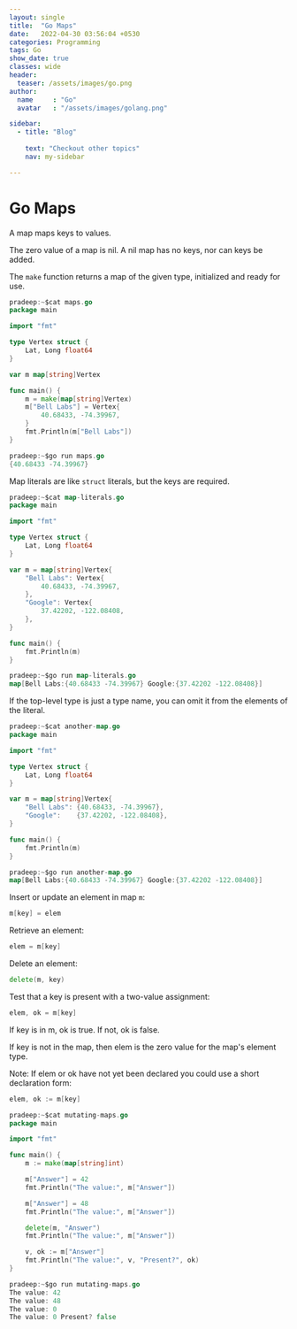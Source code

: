 ```yaml
---
layout: single
title:  "Go Maps"
date:   2022-04-30 03:56:04 +0530
categories: Programming
tags: Go
show_date: true
classes: wide
header:
  teaser: /assets/images/go.png
author:
  name     : "Go"
  avatar   : "/assets/images/golang.png"

sidebar:
  - title: "Blog"
   
    text: "Checkout other topics"
    nav: my-sidebar

---
```


# Go Maps
A map maps keys to values.

The zero value of a map is nil. A nil map has no keys, nor can keys be added.

The `make` function returns a map of the given type, initialized and ready for use.

```go
pradeep:~$cat maps.go 
package main

import "fmt"

type Vertex struct {
	Lat, Long float64
}

var m map[string]Vertex

func main() {
	m = make(map[string]Vertex)
	m["Bell Labs"] = Vertex{
		40.68433, -74.39967,
	}
	fmt.Println(m["Bell Labs"])
}
```

```go
pradeep:~$go run maps.go 
{40.68433 -74.39967}
```

Map literals are like `struct` literals, but the keys are required.

```go
pradeep:~$cat map-literals.go 
package main

import "fmt"

type Vertex struct {
	Lat, Long float64
}

var m = map[string]Vertex{
	"Bell Labs": Vertex{
		40.68433, -74.39967,
	},
	"Google": Vertex{
		37.42202, -122.08408,
	},
}

func main() {
	fmt.Println(m)
}
```

```go
pradeep:~$go run map-literals.go 
map[Bell Labs:{40.68433 -74.39967} Google:{37.42202 -122.08408}]
```

If the top-level type is just a type name, you can omit it from the elements of the literal.

```go
pradeep:~$cat another-map.go 
package main

import "fmt"

type Vertex struct {
	Lat, Long float64
}

var m = map[string]Vertex{
	"Bell Labs": {40.68433, -74.39967},
	"Google":    {37.42202, -122.08408},
}

func main() {
	fmt.Println(m)
}
```

```go
pradeep:~$go run another-map.go 
map[Bell Labs:{40.68433 -74.39967} Google:{37.42202 -122.08408}]
```

Insert or update an element in map `m`:

```go
m[key] = elem
```

Retrieve an element:
```go
elem = m[key]
```

Delete an element:
```go
delete(m, key)
```

Test that a key is present with a two-value assignment:
```go
elem, ok = m[key]
```
If key is in m, ok is true. If not, ok is false.

If key is not in the map, then elem is the zero value for the map's element type.

Note: If elem or ok have not yet been declared you could use a short declaration form:
```go
elem, ok := m[key]
```



```go
pradeep:~$cat mutating-maps.go 
package main

import "fmt"

func main() {
	m := make(map[string]int)

	m["Answer"] = 42
	fmt.Println("The value:", m["Answer"])

	m["Answer"] = 48
	fmt.Println("The value:", m["Answer"])

	delete(m, "Answer")
	fmt.Println("The value:", m["Answer"])

	v, ok := m["Answer"]
	fmt.Println("The value:", v, "Present?", ok)
}

```

```go
pradeep:~$go run mutating-maps.go 
The value: 42
The value: 48
The value: 0
The value: 0 Present? false
```




